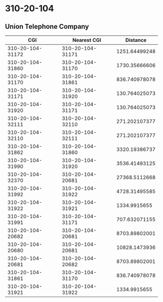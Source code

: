 # 310-20-104
## Union Telephone Company


| CGI | Nearest CGI | Distance |
|-----|-------------|----------|
| 310-20-104-31172 | 310-20-104-31171 | 1251.64499248 |
| 310-20-104-31860 | 310-20-104-31170 | 1730.35666606 |
| 310-20-104-31170 | 310-20-104-31861 | 836.740978078 |
| 310-20-104-31171 | 310-20-104-31920 | 130.764025073 |
| 310-20-104-31920 | 310-20-104-31171 | 130.764025073 |
| 310-20-104-32111 | 310-20-104-32110 | 271.202107377 |
| 310-20-104-32110 | 310-20-104-32111 | 271.202107377 |
| 310-20-104-31862 | 310-20-104-31860 | 3320.19386737 |
| 310-20-104-31990 | 310-20-104-31920 | 3536.41493125 |
| 310-20-104-32370 | 310-20-104-20681 | 27368.5112668 |
| 310-20-104-31992 | 310-20-104-31922 | 4728.31495585 |
| 310-20-104-31922 | 310-20-104-31921 | 1334.9915655 |
| 310-20-104-31991 | 310-20-104-31171 | 707.632071155 |
| 310-20-104-20682 | 310-20-104-20681 | 8703.89802001 |
| 310-20-104-20680 | 310-20-104-20681 | 10828.1473936 |
| 310-20-104-20681 | 310-20-104-20682 | 8703.89802001 |
| 310-20-104-31861 | 310-20-104-31170 | 836.740978078 |
| 310-20-104-31921 | 310-20-104-31922 | 1334.9915655 |
